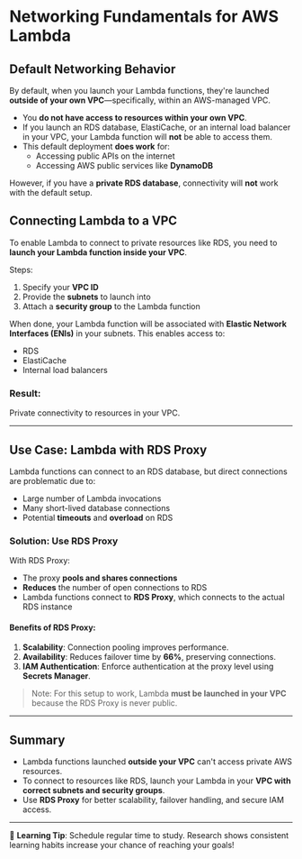 # Networking Fundamentals for AWS Lambda

## Default Networking Behavior

By default, when you launch your Lambda functions, they're launched **outside of your own VPC**—specifically, within an AWS-managed VPC. 

- You **do not have access to resources within your own VPC**.
- If you launch an RDS database, ElastiCache, or an internal load balancer in your VPC, your Lambda function will **not** be able to access them.
- This default deployment **does work** for:
  - Accessing public APIs on the internet
  - Accessing AWS public services like **DynamoDB**

However, if you have a **private RDS database**, connectivity will **not** work with the default setup.

## Connecting Lambda to a VPC

To enable Lambda to connect to private resources like RDS, you need to **launch your Lambda function inside your VPC**.

Steps:
1. Specify your **VPC ID**
2. Provide the **subnets** to launch into
3. Attach a **security group** to the Lambda function

When done, your Lambda function will be associated with **Elastic Network Interfaces (ENIs)** in your subnets. This enables access to:
- RDS
- ElastiCache
- Internal load balancers

### Result:
Private connectivity to resources in your VPC.

---

## Use Case: Lambda with RDS Proxy

Lambda functions can connect to an RDS database, but direct connections are problematic due to:

- Large number of Lambda invocations
- Many short-lived database connections
- Potential **timeouts** and **overload** on RDS

### Solution: Use **RDS Proxy**

With RDS Proxy:

- The proxy **pools and shares connections**
- **Reduces** the number of open connections to RDS
- Lambda functions connect to **RDS Proxy**, which connects to the actual RDS instance

#### Benefits of RDS Proxy:

1. **Scalability**: Connection pooling improves performance.
2. **Availability**: Reduces failover time by **66%**, preserving connections.
3. **IAM Authentication**: Enforce authentication at the proxy level using **Secrets Manager**.

> Note: For this setup to work, Lambda **must be launched in your VPC** because the RDS Proxy is never public.

---

## Summary

- Lambda functions launched **outside your VPC** can't access private AWS resources.
- To connect to resources like RDS, launch your Lambda in your **VPC with correct subnets and security groups**.
- Use **RDS Proxy** for better scalability, failover handling, and secure IAM access.

---

📌 **Learning Tip**: Schedule regular time to study. Research shows consistent learning habits increase your chance of reaching your goals!
